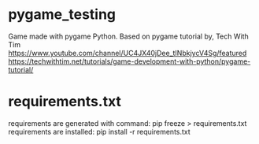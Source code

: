 # pygame_testing
Game made with pygame Python.
Based on pygame tutorial by,
Tech With Tim
https://www.youtube.com/channel/UC4JX40jDee_tINbkjycV4Sg/featured
https://techwithtim.net/tutorials/game-development-with-python/pygame-tutorial/

# requirements.txt
requirements are generated with command:
pip freeze > requirements.txt
requirements are installed:
pip install -r requirements.txt
